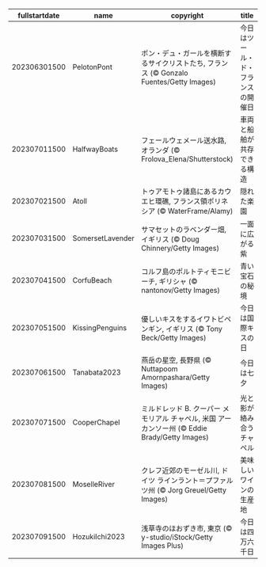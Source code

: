 |fullstartdate|name|copyright|title|image|
|--|--|--|--|--|
202306301500|PelotonPont|ポン・デュ・ガールを横断するサイクリストたち, フランス (© Gonzalo Fuentes/Getty Images)|今日はツール・ド・フランスの開催日|![](/ja-JP/2023/07/202306301500PelotonPont.jpg)|
202307011500|HalfwayBoats|フェールウェメール送水路, オランダ (© Frolova_Elena/Shutterstock)|車両と船舶が共存できる構造|![](/ja-JP/2023/07/202307011500HalfwayBoats.jpg)|
202307021500|Atoll|トゥアモトゥ諸島にあるカウエヒ環礁, フランス領ポリネシア (© WaterFrame/Alamy)|隠れた楽園|![](/ja-JP/2023/07/202307021500Atoll.jpg)|
202307031500|SomersetLavender|サマセットのラベンダー畑, イギリス  (© Doug Chinnery/Getty Images)|一面に広がる紫|![](/ja-JP/2023/07/202307031500SomersetLavender.jpg)|
202307041500|CorfuBeach|コルフ島のポルトティモニビーチ, ギリシャ (© nantonov/Getty Images)|青い宝石の秘境|![](/ja-JP/2023/07/202307041500CorfuBeach.jpg)|
202307051500|KissingPenguins|優しいキスをするイワトビペンギン, イギリス (© Tony Beck/Getty Images)|今日は国際キスの日|![](/ja-JP/2023/07/202307051500KissingPenguins.jpg)|
202307061500|Tanabata2023|燕岳の星空, 長野県 (© Nuttapoom Amornpashara/Getty Images)|今日は七夕|![](/ja-JP/2023/07/202307061500Tanabata2023.jpg)|
202307071500|CooperChapel|ミルドレッド B. クーパー メモリアル チャペル, 米国 アーカンソー州 (© Eddie Brady/Getty Images)|光と影が絡み合うチャペル|![](/ja-JP/2023/07/202307071500CooperChapel.jpg)|
202307081500|MoselleRiver|クレフ近郊のモーゼル川, ドイツ ラインラント＝プファルツ州 (© Jorg Greuel/Getty Images)|美味しいワインの生産地|![](/ja-JP/2023/07/202307081500MoselleRiver.jpg)|
202307091500|HozukiIchi2023|浅草寺のほおずき市, 東京 (© y-studio/iStock/Getty Images Plus)|今日は四万六千日|![](/ja-JP/2023/07/202307091500HozukiIchi2023.jpg)|
